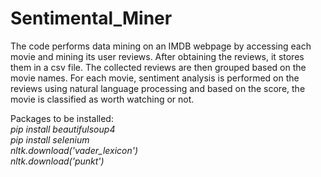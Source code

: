 # Sentimental_Miner
The code performs data mining on an IMDB webpage by accessing each movie and mining its user reviews. After obtaining the reviews, it stores them in a csv file. The collected reviews are then grouped based on the movie names. 
For each movie, sentiment analysis is performed on the reviews using natural language processing and based on the score, the movie is classified as worth watching or not.

Packages to be installed: <br />
*pip install beautifulsoup4* <br />
*pip install selenium* <br />
*nltk.download('vader_lexicon')* <br />
*nltk.download('punkt')* <br />

